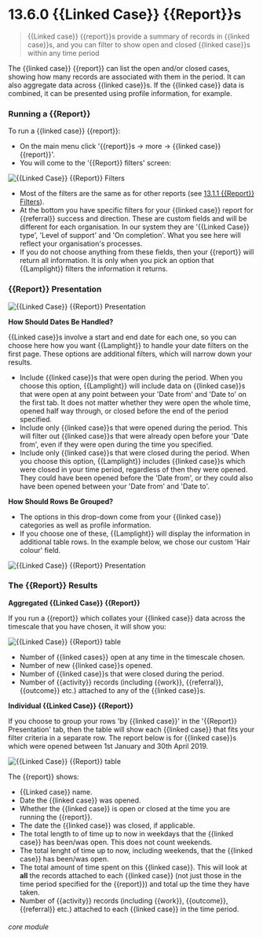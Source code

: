 # 13.6.0 {{Linked Case}} {{Report}}s

> {{Linked case}} {{report}}s provide a summary of records in {{linked case}}s, and you can filter to show open and closed {{linked case}}s within any time period

The {{linked case}} {{report}} can list the open and/or closed cases, showing how many records are associated with them in the period. It can also aggregate data across {{linked case}}s. If the {{linked case}} data is combined, it can be presented using profile information, for example.

### Running a {{Report}}

To run a {{linked case}} {{report}}:

- On the main menu click '{{report}}s -> more -> {{linked case}} {{report}}'.
- You will come to the '{{Report}} filters' screen:

![{{Linked Case}} {{Report}} Filters](13.6.0a.png)

- Most of the filters are the same as for other reports (see [13.1.1 {{Report}} Filters](/help/index/p/13.1.1)).
- At the bottom you have specific filters for your {{linked case}} report for {{referral}} success and direction. These are custom fields and will be different for each organisation. In our system they are '{{Linked Case}} type', 'Level of support' and 'On completion'. What you see here will reflect your organisation's processes. 
- If you do not choose anything from these fields, then your {{report}} will return all information. It is only when you pick an option that {{Lamplight}} filters the information it returns. 

### {{Report}} Presentation

![{{Linked Case}} {{Report}} Presentation](13.6.0b.png)

**How Should Dates Be Handled?**

{{Linked case}}s involve a start and end date for each one, so you can choose here how you want {{Lamplight}} to handle your date filters on the first page. These options are additional filters, which will narrow down your results.
- Include {{linked case}}s that were open during the period. When you choose this option, {{Lamplight}} will include data on {{linked case}}s that were open at any point between your 'Date from' and 'Date to' on the first tab. It does not matter whether they were open the whole time, opened half way through, or closed before the end of the period specified.
- Include only {{linked case}}s that were opened during the period. This will filter out {{linked case}}s that were already open before your 'Date from', even if they were open during the time you specified.
- Include only {{linked case}}s that were closed during the period. When you choose this option, {{Lamplight}} includes {{linked case}}s which were closed in your time period, regardless of then they were opened. They could have been opened before the 'Date from', or they could also have been opened between your 'Date from' and 'Date to'.

**How Should Rows Be Grouped?**

- The options in this drop-down come from your {{linked case}} categories as well as profile information. 
- If you choose one of these, {{Lamplight}} will display the information in additional table rows.  In the example below, we chose our custom 'Hair colour' field.

![{{Linked Case}} {{Report}} Presentation](13.6.0c.png)


### The {{Report}} Results

**Aggregated {{Linked Case}} {{Report}}**

If you run a {{report}} which collates your {{linked case}} data across the timescale that you have chosen, it will show you:

![{{Linked Case}} {{Report}} table](13.6.0d.png)

- Number of {{linked cases}} open at any time in the timescale chosen.
- Number of new {{linked case}}s opened.
- Number of {{linked case}}s that were closed during the period.
- Number of {{activity}} records (including {{work}}, {{referral}}, {{outcome}} etc.) attached to any of the {{linked case}}s.

**Individual {{Linked Case}} {{Report}}**

If you choose to group your rows 'by {{linked case}}' in the '{{Report}} Presentation' tab, then the table will show each {{linked case}} that fits your filter criteria in a separate row. The report below is for {{linked case}}s which were opened between 1st January and 30th April 2019.

![{{Linked Case}} {{Report}} table](13.6.0e.png)

The {{report}} shows:
- {{Linked case}} name.
- Date the {{linked case}} was opened.
- Whether the {{linked case}} is open or closed at the time you are running the {{report}}.
- The date the {{linked case}} was closed, if applicable.
- The total length to of time up to now in weekdays that the {{linked case}} has been/was open. This does not count weekends.
- The total lenght of time up to now, including weekends, that the {{linked case}} has been/was open.
- The total amount of time spent on this {{linked case}}. This will look at **all** the records attached to each {{linked case}} (not just those in the time period specified for the {{report}}) and total up the time they have taken.
- Number of {{activity}} records (including {{work}}, {{outcome}}, {{referral}} etc.) attached to each {{linked case}} in the time period.


###### core module

